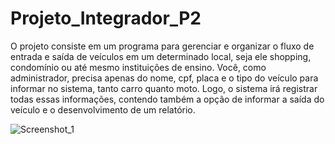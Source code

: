 # Projeto_Integrador_P2

O projeto consiste em um programa para gerenciar e organizar o fluxo de entrada e saída de veículos em um determinado local, seja ele shopping, condomínio ou até mesmo instituições de ensino. Você, como administrador, precisa apenas do nome, cpf, placa e o tipo do veículo para informar no sistema, tanto carro quanto moto. Logo, o sistema irá registrar todas essas informações, contendo também a opção de informar a saída do veículo e o desenvolvimento de um relatório.

![Screenshot_1](https://user-images.githubusercontent.com/64321545/144305921-0dac1a38-9331-4003-b4d6-8f8f59c531cb.png)
